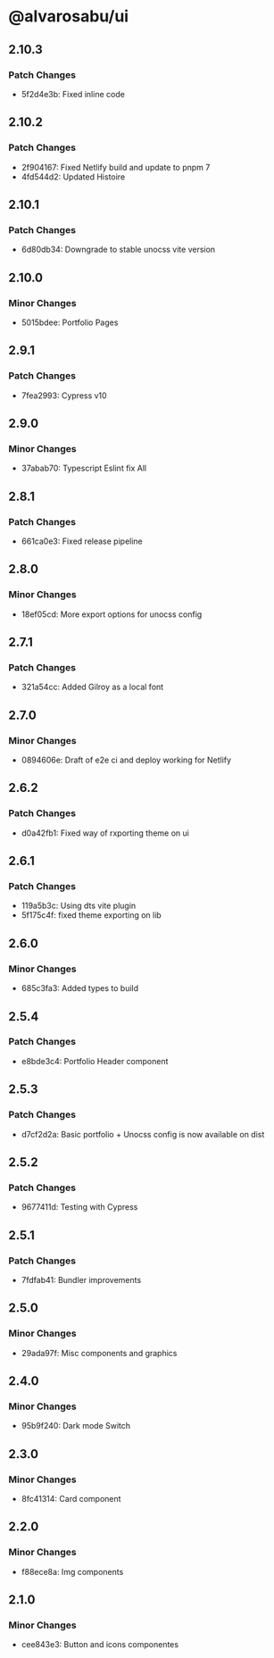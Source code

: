 # @alvarosabu/ui

## 2.10.3

### Patch Changes

- 5f2d4e3b: Fixed inline code

## 2.10.2

### Patch Changes

- 2f904167: Fixed Netlify build and update to pnpm 7
- 4fd544d2: Updated Histoire

## 2.10.1

### Patch Changes

- 6d80db34: Downgrade to stable unocss vite version

## 2.10.0

### Minor Changes

- 5015bdee: Portfolio Pages

## 2.9.1

### Patch Changes

- 7fea2993: Cypress v10

## 2.9.0

### Minor Changes

- 37abab70: Typescript Eslint fix All

## 2.8.1

### Patch Changes

- 661ca0e3: Fixed release pipeline

## 2.8.0

### Minor Changes

- 18ef05cd: More export options for unocss config

## 2.7.1

### Patch Changes

- 321a54cc: Added Gilroy as a local font

## 2.7.0

### Minor Changes

- 0894606e: Draft of e2e ci and deploy working for Netlify

## 2.6.2

### Patch Changes

- d0a42fb1: Fixed way of rxporting theme on ui

## 2.6.1

### Patch Changes

- 119a5b3c: Using dts vite plugin
- 5f175c4f: fixed theme exporting on lib

## 2.6.0

### Minor Changes

- 685c3fa3: Added types to build

## 2.5.4

### Patch Changes

- e8bde3c4: Portfolio Header component

## 2.5.3

### Patch Changes

- d7cf2d2a: Basic portfolio + Unocss config is now available on dist

## 2.5.2

### Patch Changes

- 9677411d: Testing with Cypress

## 2.5.1

### Patch Changes

- 7fdfab41: Bundler improvements

## 2.5.0

### Minor Changes

- 29ada97f: Misc components and graphics

## 2.4.0

### Minor Changes

- 95b9f240: Dark mode Switch

## 2.3.0

### Minor Changes

- 8fc41314: Card component

## 2.2.0

### Minor Changes

- f88ece8a: Img components

## 2.1.0

### Minor Changes

- cee843e3: Button and icons componentes
